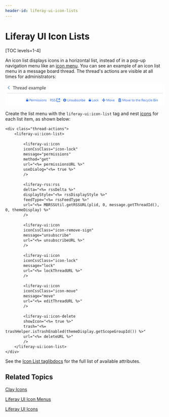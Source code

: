 ```yaml
---
header-id: liferay-ui-icon-lists
---
```


# Liferay UI Icon Lists

[TOC levels=1-4]

An icon list displays icons in a horizontal list, instead of in a pop-up
navigation menu like an 
[icon menu](/docs/7-1/tutorials/-/knowledge_base/t/liferay-ui-icon-menus). You
can see an example of an icon list menu in a message board thread. The thread's
actions are visible at all times for administrators:

![Figure 1: Icon lists display an app's actions at all times.](../../../images/liferay-ui-taglib-icon-list.png)

Create the list menu with the `liferay-ui:icon-list` tag and nest 
[icons](/docs/7-1/tutorials/-/knowledge_base/t/liferay-ui-icons) 
for each list item, as shown below:

    <div class="thread-actions">
        <liferay-ui:icon-list>

            <liferay-ui:icon
            iconCssClass="icon-lock"
            message="permissions"
            method="get"
            url="<%= permissionsURL %>"
            useDialog="<%= true %>"
            />

            <liferay-rss:rss
            delta="<%= rssDelta %>"
            displayStyle="<%= rssDisplayStyle %>"
            feedType="<%= rssFeedType %>"
            url="<%= MBRSSUtil.getRSSURL(plid, 0, message.getThreadId(), 0, themeDisplay) %>"
            />

            <liferay-ui:icon
            iconCssClass="icon-remove-sign"
            message="unsubscribe"
            url="<%= unsubscribeURL %>"
            />

            <liferay-ui:icon
            iconCssClass="icon-lock"
            message="lock"
            url="<%= lockThreadURL %>"
            />

            <liferay-ui:icon
            iconCssClass="icon-move"
            message="move"
            url="<%= editThreadURL %>"
            />

            <liferay-ui:icon-delete
            showIcon="<%= true %>"
            trash="<%= trashHelper.isTrashEnabled(themeDisplay.getScopeGroupId()) %>"
            url="<%= deleteURL %>"
            />
        </liferay-ui:icon-list>
    </div>

See the 
[Icon List taglibdocs](@platform-ref@/7.1-latest/taglibs/util-taglib/liferay-ui/icon-list.html) 
for the full list of available attributes.

## Related Topics

[Clay Icons](/docs/7-1/tutorials/-/knowledge_base/t/clay-icons)

[Liferay UI Icon Menus](/docs/7-1/tutorials/-/knowledge_base/t/liferay-ui-icon-menus)

[Liferay UI Icons](/docs/7-1/tutorials/-/knowledge_base/t/liferay-ui-icons)
